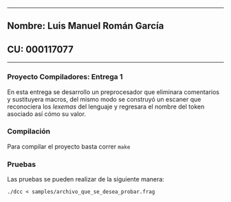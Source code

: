 **************************************************
## Nombre: Luis Manuel Román García
## CU: 000117077
**************************************************

### Proyecto Compiladores: Entrega 1

En esta entrega se desarrollo un preprocesador que eliminara comentarios y sustituyera macros, del mismo modo se construyó un escaner que reconociera los *lexemas* del lenguaje y regresara el nombre del token asociado así cómo su valor. 

### Compilación

Para compilar el proyecto basta correr `make` 

### Pruebas 

Las pruebas se pueden realizar de la siguiente manera: 

`./dcc < samples/archivo_que_se_desea_probar.frag`
